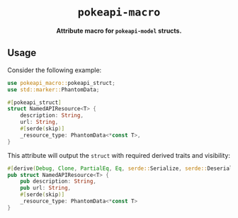 <div align="center">
  <h1><code>pokeapi-macro</code></h1>

  <p>
    <strong>Attribute macro for <code>pokeapi-model</code> structs.</strong>
  </p>
</div>

## Usage

Consider the following example:

```rs
use pokeapi_macro::pokeapi_struct;
use std::marker::PhantomData;

#[pokeapi_struct]
struct NamedAPIResource<T> {
    description: String,
    url: String,
    #[serde(skip)]
    _resource_type: PhantomData<*const T>,
}
```

This attribute will output the `struct` with required derived traits and visibility:

```rs
#[derive(Debug, Clone, PartialEq, Eq, serde::Serialize, serde::Deserialize)]
pub struct NamedAPIResource<T> {
    pub description: String,
    pub url: String,
    #[serde(skip)]
    _resource_type: PhantomData<*const T>
}
```
